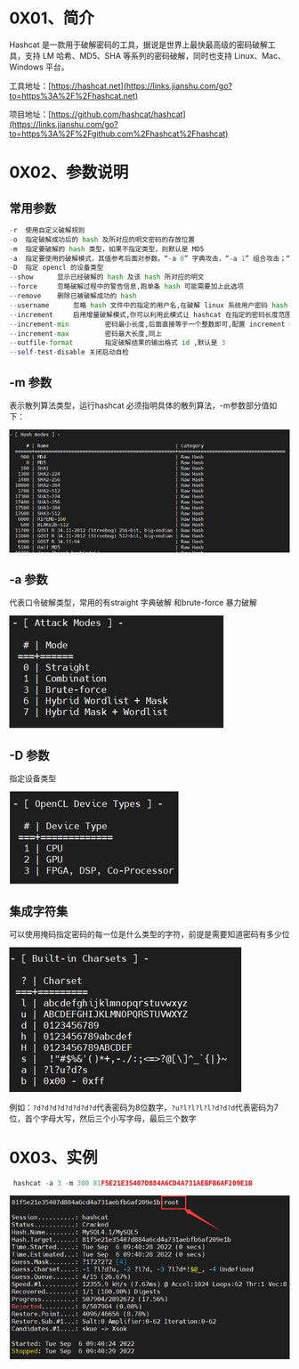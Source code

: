 # 0X01、简介

Hashcat 是一款用于破解密码的工具，据说是世界上最快最高级的密码破解工具，支持 LM 哈希、MD5、SHA 等系列的密码破解，同时也支持 Linux、Mac、Windows 平台。

工具地址：[https://hashcat.net](https://links.jianshu.com/go?to=https%3A%2F%2Fhashcat.net)

项目地址：[https://github.com/hashcat/hashcat](https://links.jianshu.com/go?to=https%3A%2F%2Fgithub.com%2Fhashcat%2Fhashcat)



# 0X02、参数说明

## 常用参数

```python
-r  使用自定义破解规则
-o  指定破解成功后的 hash 及所对应的明文密码的存放位置
-m  指定要破解的 hash 类型，如果不指定类型，则默认是 MD5
-a  指定要使用的破解模式，其值参考后面对参数。“-a 0” 字典攻击，“-a 1” 组合攻击；“-a 3” 掩码攻击
-D  指定 opencl 的设备类型
--show      显示已经破解的 hash 及该 hash 所对应的明文
--force     忽略破解过程中的警告信息,跑单条 hash 可能需要加上此选项
--remove    删除已被破解成功的 hash
--username      忽略 hash 文件中的指定的用户名,在破解 linux 系统用户密码 hash 可能会用到
--increment     启用增量破解模式,你可以利用此模式让 hashcat 在指定的密码长度范围内执行破解过程
--increment-min         密码最小长度,后面直接等于一个整数即可,配置 increment 模式一起使用
--increment-max         密码最大长度,同上
--outfile-format        指定破解结果的输出格式 id ,默认是 3
--self-test-disable 关闭启动自检
```



## -m 参数

表示散列算法类型，运行hashcat 必须指明具体的散列算法，-m参数部分值如下：

![img](../../docs/_img/01-HashCat/1662426289795-3bd676c3-424b-41cf-b501-4858b3730e57.png)



## -a 参数

代表口令破解类型，常用的有straight 字典破解 和brute-force 暴力破解

![img](../../docs/_img/01-HashCat/1662426426891-9ae88614-15da-43c6-9540-e11248f5544a.png)



## -D 参数

指定设备类型

![img](../../docs/_img/01-HashCat/1662427000987-c347c6ad-a8f5-4a6e-a05e-760bcb7a49ff.png)





## 集成字符集

可以使用掩码指定密码的每一位是什么类型的字符，前提是需要知道密码有多少位

![img](../../docs/_img/01-HashCat/1662426720286-cb0a9abc-9e09-4799-8c73-9d906bb46caa.png)

例如：`?d?d?d?d?d?d?d?d`代表密码为8位数字，`?u?l?l?l?l?d?d?d`代表密码为7位，首个字母大写，然后三个小写字母，最后三个数字



# 0X03、实例

```python
 hashcat -a 3 -m 300 81F5E21E35407D884A6CD4A731AEBFB6AF209E1B
```

![img](../../docs/_img/01-HashCat/1662428478739-cbfeeae2-56c0-4b4f-89c0-bfe4d6332872.png)